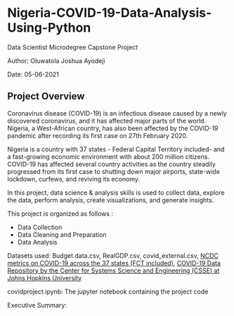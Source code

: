 # Nigeria-COVID-19-Data-Analysis-Using-Python
Data Scientist Microdegree Capstone Project

Author: Oluwatola Joshua Ayodeji

Date: 05-06-2021

## Project Overview
Coronavirus disease (COVID-19) is an infectious disease caused by a newly discovered coronavirus, and it has affected major parts of the world. Nigeria, a West-African country, has also been affected by the COVID-19 pandemic after recording its first case on 27th February 2020.

Nigeria is a country with 37 states - Federal Capital Territory included- and a fast-growing economic environment with about 200 million citizens. COVID-19 has affected several country activities as the country steadily progressed from its first case to shutting down major airports, state-wide lockdown, curfews, and reviving its economy.

In this project, data science & analysis skills is used to collect data, explore the data, perform analysis, create visualizations, and generate insights.

This project is organized as follows :
- Data Collection
- Data Cleaning and Preparation
- Data Analysis

Datasets used: Budget data.csv, RealGDP.csv, covid_external.csv, [NCDC metrics on COVID-19 across the 37 states (FCT included)](https://covid19.ncdc.gov.ng/), [COVID-19 Data Repository by the Center for Systems Science and Engineering (CSSE) at Johns Hopkins University](https://github.com/CSSEGISandData/COVID-19/blob/master/csse_covid_19_data/csse_covid_19_time_series/time_series_covid19_confirmed_global.csv) 

covidproject.ipynb: The jupyter notebook containing the project code

Executive Summary: 
